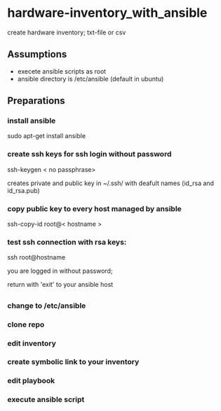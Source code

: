 # hardware-inventory_with_ansible

create hardware inventory; txt-file or csv

## Assumptions

* execete ansible scripts as root
* ansible directory is /etc/ansible (default in ubuntu)

## Preparations

### install ansible
 
 sudo apt-get install ansible


### create ssh keys for ssh login without password

 ssh-keygen    < no passphrase>

 creates private and public key in ~/.ssh/ with deafult names (id_rsa and id_rsa.pub)
 
### copy public key to every host managed by ansible

 ssh-copy-id root@< hostname >

### test ssh connection with rsa keys:

 ssh root@hostname

 you are logged in without password;

 return with 'exit' to your ansible host

##

### change to /etc/ansible
 

### clone repo


### edit inventory 


### create symbolic link to your inventory


### edit playbook


### execute ansible script









